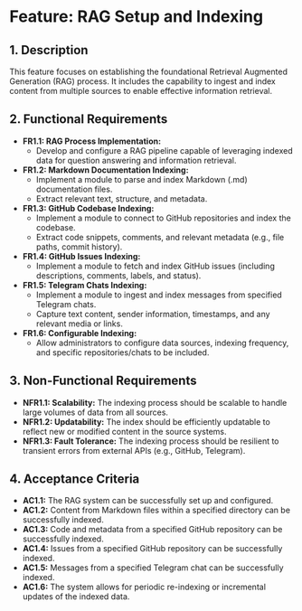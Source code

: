 # Feature: RAG Setup and Indexing

## 1. Description

This feature focuses on establishing the foundational Retrieval Augmented Generation (RAG) process. It includes the capability to ingest and index content from multiple sources to enable effective information retrieval.

## 2. Functional Requirements

- **FR1.1: RAG Process Implementation:**
  - Develop and configure a RAG pipeline capable of leveraging indexed data for question answering and information retrieval.
- **FR1.2: Markdown Documentation Indexing:**
  - Implement a module to parse and index Markdown (.md) documentation files.
  - Extract relevant text, structure, and metadata.
- **FR1.3: GitHub Codebase Indexing:**
  - Implement a module to connect to GitHub repositories and index the codebase.
  - Extract code snippets, comments, and relevant metadata (e.g., file paths, commit history).
- **FR1.4: GitHub Issues Indexing:**
  - Implement a module to fetch and index GitHub issues (including descriptions, comments, labels, and status).
- **FR1.5: Telegram Chats Indexing:**
  - Implement a module to ingest and index messages from specified Telegram chats.
  - Capture text content, sender information, timestamps, and any relevant media or links.
- **FR1.6: Configurable Indexing:**
  - Allow administrators to configure data sources, indexing frequency, and specific repositories/chats to be included.

## 3. Non-Functional Requirements

- **NFR1.1: Scalability:** The indexing process should be scalable to handle large volumes of data from all sources.
- **NFR1.2: Updatability:** The index should be efficiently updatable to reflect new or modified content in the source systems.
- **NFR1.3: Fault Tolerance:** The indexing process should be resilient to transient errors from external APIs (e.g., GitHub, Telegram).

## 4. Acceptance Criteria

- **AC1.1:** The RAG system can be successfully set up and configured.
- **AC1.2:** Content from Markdown files within a specified directory can be successfully indexed.
- **AC1.3:** Code and metadata from a specified GitHub repository can be successfully indexed.
- **AC1.4:** Issues from a specified GitHub repository can be successfully indexed.
- **AC1.5:** Messages from a specified Telegram chat can be successfully indexed.
- **AC1.6:** The system allows for periodic re-indexing or incremental updates of the indexed data.
